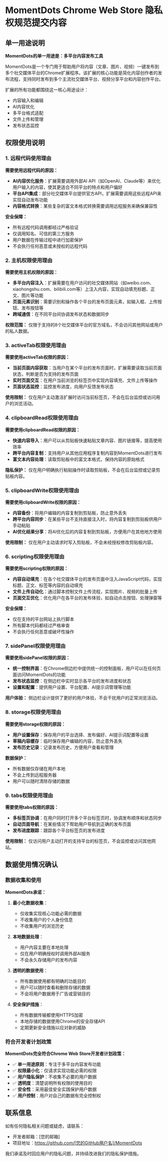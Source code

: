 # MomentDots Chrome Web Store 隐私权规范提交内容

## 单一用途说明

**MomentDots的单一用途是：多平台内容发布工具**

MomentDots是一个专门用于帮助用户将内容（文章、图片、视频）一键发布到多个社交媒体平台的Chrome扩展程序。该扩展的核心功能是简化内容创作者的发布流程，支持同时发布到多个主流社交媒体平台、视频分享平台和内容创作平台。

扩展的所有功能都围绕这一核心用途设计：
- 内容输入和编辑
- AI内容优化
- 多平台格式适配
- 文件上传和管理
- 发布状态监控

## 权限使用说明

### 1. 远程代码使用理由

**需要使用远程代码的原因：**
- **AI内容优化服务**：扩展需要调用外部AI API（如OpenAI、Claude等）来优化用户输入的内容，使其更适合不同平台的特点和用户偏好
- **平台API集成**：部分社交媒体平台提供官方API，扩展需要调用这些远程API来实现自动发布功能
- **内容格式转换**：某些复杂的富文本格式转换需要调用远程服务来确保兼容性

**安全保障：**
- 所有远程代码调用都经过严格验证
- 仅调用知名、可信的第三方服务
- 用户数据在传输过程中进行加密保护
- 不会执行任何恶意或未授权的远程代码

### 2. 主机权限使用理由

**需要使用主机权限的原因：**
- **多平台内容注入**：扩展需要在用户访问的社交媒体网站（如weibo.com、xiaohongshu.com、bilibili.com等）上注入内容，实现自动填充标题、正文、图片等功能
- **页面元素识别**：需要识别和操作各个平台的发布页面元素，如输入框、上传按钮、发布按钮等
- **跨域通信**：在不同平台间协调发布状态和数据同步

**权限范围：**
仅限于支持的8个社交媒体平台的官方域名，不会访问其他网站或用户的私人数据。

### 3. activeTab权限使用理由

**需要使用activeTab权限的原因：**
- **当前页面内容获取**：当用户在某个平台的发布页面时，扩展需要读取当前页面状态，判断是否为支持的发布页面
- **实时页面交互**：在用户当前浏览的标签页中实现内容填充、文件上传等操作
- **页面状态监控**：监控发布进度，向用户反馈发布状态

**使用限制：**
仅在用户主动激活扩展时访问当前标签页，不会在后台监控或访问用户的浏览活动。

### 4. clipboardRead权限使用理由

**需要使用clipboardRead权限的原因：**
- **快速内容导入**：用户可以从剪贴板快速粘贴文章内容、图片链接等，提高使用效率
- **跨平台内容复制**：支持用户从其他应用程序复制内容到MomentDots进行发布
- **富文本内容处理**：读取剪贴板中的富文本格式，保持内容的原始格式

**隐私保护：**
仅在用户明确执行粘贴操作时读取剪贴板，不会在后台监控或记录剪贴板内容。

### 5. clipboardWrite权限使用理由

**需要使用clipboardWrite权限的原因：**
- **内容备份**：将用户编辑的内容复制到剪贴板，防止意外丢失
- **跨平台内容同步**：在某些平台不支持直接注入时，将内容复制到剪贴板供用户手动粘贴
- **AI优化结果分享**：将AI优化后的内容复制到剪贴板，方便用户在其他地方使用

**使用限制：**
仅在用户主动请求时写入剪贴板，不会未经授权修改剪贴板内容。

### 6. scripting权限使用理由

**需要使用scripting权限的原因：**
- **内容自动填充**：在各个社交媒体平台的发布页面中注入JavaScript代码，实现标题、正文、标签等内容的自动填充
- **文件上传自动化**：通过脚本控制文件上传流程，实现图片、视频的批量上传
- **页面交互优化**：优化用户在各平台的发布体验，如自动点击按钮、处理弹窗等

**安全保障：**
- 仅在支持的平台网站上执行脚本
- 所有脚本代码都经过严格审查
- 不会执行任何恶意或破坏性操作

### 7. sidePanel权限使用理由

**需要使用sidePanel权限的原因：**
- **统一控制界面**：在Chrome侧边栏中提供统一的控制面板，用户可以在任何页面访问MomentDots的功能
- **发布状态监控**：在侧边栏中实时显示各平台的发布进度和状态
- **设置和配置**：提供用户设置、平台配置、AI提示词管理等功能

**用户体验：**
侧边栏设计提供了更好的用户体验，不会干扰用户的正常浏览活动。

### 8. storage权限使用理由

**需要使用storage权限的原因：**
- **用户设置保存**：保存用户的平台选择、发布偏好、AI提示词配置等设置
- **草稿内容缓存**：临时保存用户编辑的内容，防止意外丢失
- **发布历史记录**：记录发布历史，方便用户查看和管理

**数据保护：**
- 所有数据仅存储在用户本地
- 不会上传到远程服务器
- 用户可以随时清除存储的数据

### 9. tabs权限使用理由

**需要使用tabs权限的原因：**
- **多标签页协调**：在用户同时打开多个平台标签页时，协调发布顺序和状态同步
- **自动页面导航**：在某些情况下帮助用户导航到正确的发布页面
- **发布进度跟踪**：跟踪各个平台标签页的发布进度

**使用限制：**
仅访问用户主动打开的支持平台的标签页，不会监控或访问其他网站。

## 数据使用情况确认

### 数据收集和使用

**MomentDots承诺：**

1. **最小化数据收集**：
   - 仅收集实现核心功能必需的数据
   - 不收集用户的个人身份信息
   - 不收集用户的浏览历史

2. **本地数据处理**：
   - 用户内容主要在本地处理
   - 仅在用户明确授权时调用外部AI服务
   - 不会永久存储用户的发布内容

3. **透明的数据使用**：
   - 所有数据使用都有明确的功能目的
   - 用户可以随时查看和删除存储的数据
   - 不会将用户数据用于广告或营销目的

4. **安全保护措施**：
   - 所有数据传输都使用HTTPS加密
   - 本地存储的数据使用Chrome的安全存储API
   - 定期更新安全措施以应对新的威胁

### 符合开发者计划政策

**MomentDots完全符合Chrome Web Store开发者计划政策：**

- ✅ **单一用途原则**：专注于多平台内容发布功能
- ✅ **权限最小化**：仅请求实现功能必需的权限
- ✅ **用户隐私保护**：不收集不必要的用户数据
- ✅ **透明度**：清楚说明所有权限的使用目的
- ✅ **安全性**：采用最佳安全实践保护用户数据
- ✅ **用户控制**：用户对自己的数据有完全控制权

## 联系信息

如有任何隐私相关问题或疑虑，请联系：
- 开发者邮箱：[您的邮箱]
- 项目地址：https://github.com/[您的GitHub用户名]/MomentDots

我们承诺及时回应用户的隐私问题，并持续改进我们的隐私保护措施。
